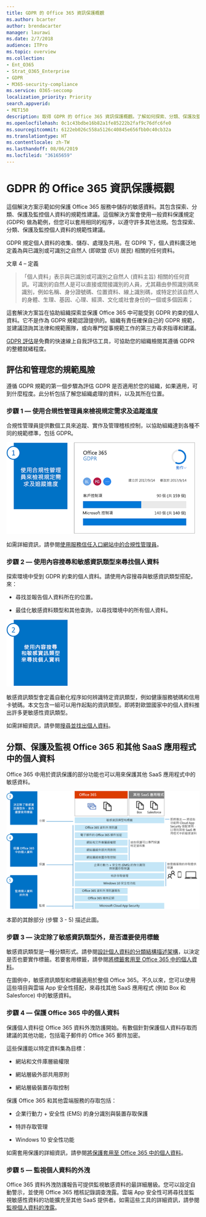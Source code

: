 ```yaml
---
title: GDPR 的 Office 365 資訊保護概觀
ms.author: bcarter
author: brendacarter
manager: laurawi
ms.date: 2/7/2018
audience: ITPro
ms.topic: overview
ms.collection:
- Ent_O365
- Strat_O365_Enterprise
- GDPR
- M365-security-compliance
ms.service: O365-seccomp
localization_priority: Priority
search.appverid:
- MET150
description: 取得 GDPR 的 Office 365 資訊保護概觀。了解如何探索、分類、保護及監視個人資料。
ms.openlocfilehash: 0c1c43bdbe16b82a1fe85222b2faf9c76dfc6fe0
ms.sourcegitcommit: 6122eb026c558a5126c40845e656fbb0c40cb32a
ms.translationtype: HT
ms.contentlocale: zh-TW
ms.lasthandoff: 08/06/2019
ms.locfileid: "36165659"
---
```

# <a name="overview-of-office-365-information-protection-for-gdpr"></a>GDPR 的 Office 365 資訊保護概觀

這個解決方案示範如何保護 Office 365 服務中儲存的敏感資料。其包含探索、分類、保護及監控個人資料的規範性建議。這個解決方案會使用一般資料保護規定 (GDPR) 做為範例，但您可以套用相同的程序，以遵守許多其他法規。包含探索、分類、保護及監控個人資料的規範性建議。

GDPR 規定個人資料的收集、儲存、處理及共用。在 GDPR 下，個人資料廣泛地定義為與已識別或可識別之自然人 (即歐盟 (EU) 居民) 相關的任何資料。

文章 4 – 定義

> 「個人資料」表示與已識別或可識別之自然人 (資料主旨) 相關的任何資訊。可識別的自然人是可以直接或間接識別的人員，尤其藉由參照識別碼來識別，例如名稱、身分證號碼、位置資料、線上識別碼，或特定於該自然人的身體、生理、基因、心理、經濟、文化或社會身份的一個或多個因素；

這套解決方案旨在協助組織探索並保護 Office 365 中可能受到 GDPR 約束的個人資料。它不是作為 GDPR 規範認證提供的。組織有責任確保自己的 GDPR 規範，並建議諮詢其法律和規範團隊，或向專門從事規範工作的第三方尋求指導和建議。

[GDPR 評估](https://www.microsoft.com/cyberassessment/en/gdpr/uso365?ls=Email&mkt_tok=eyJpIjoiTTJFeE5USXlOR1EwTWpJMiIsInQiOiJQTmdCYWR5NTlOd3JLWHZlb2NzNldKclQ4ZVBzVmhGeUhoUlFcL1pvSDIyXC9Ka05iTUR1aGpxT0YxQ0FUeGNDOUlkbWZLM1U4SUZWZmEyaGF6XC9ueUxkTHJzZnB3VDRMZlhPdkR4MzRLWkF5ckRNdWwxUkgzXC9yRU8yNkttSHhTb3VpZjNyVlJrNm9TTVZRYU5HR240a0FRPT0ifQ%3D%3D)是免費的快速線上自我評估工具，可協助您的組織檢閱其遵循 GDPR 的整體就緒程度。

## <a name="assess-and-manage-your-compliance-risk"></a>評估和管理您的規範風險

遵循 GDPR 規範的第一個步驟為評估 GDPR 是否適用於您的組織，如果適用，可到什麼程度。此分析包括了解您組織處理的資料，以及其所在位置。

### <a name="step-1--use-compliance-manager-to-view-the-regulation-requirements-and-track-your-progress"></a>步驟 1 — 使用合規性管理員來檢視規定需求及追蹤進度

合規性管理員提供數個工具來追蹤、實作及管理稽核控制，以協助組織達到各種不同的規範標準，包括 GDPR。

![使用合規性管理員來檢視需求及追蹤進度](Media/Overview-image1.png)

如需詳細資訊，請參閱[使用服務信任入口網站中的合規性管理員](https://servicetrust.microsoft.com/ComplianceManager)。 

### <a name="step-2--use-content-search-and-sensitive-information-types-to-find-personal-data"></a>步驟 2 — 使用內容搜尋和敏感資訊類型來尋找個人資料 

探索環境中受到 GDPR 約束的個人資料。請使用內容搜尋與敏感資訊類型搭配，來：

-   尋找並報告個人資料所在的位置。

-   最佳化敏感資料類型和其他查詢，以尋找環境中的所有個人資料。

![使用內容搜尋和敏感資訊類型來尋找個人資料](Media/Overview-image2.png)

敏感資訊類型會定義自動化程序如何辨識特定資訊類型，例如健康服務號碼和信用卡號碼。本文包含一組可以用作起點的資訊類型。即將對歐盟國家中的個人資料推出許多更敏感性資訊類型。

如需詳細資訊，請參閱[搜尋並找出個人資料](search-for-and-find-personal-data.md)。 

## <a name="classify-protect-and-monitor-personal-data-in-office-365-and-other-saas-apps"></a>分類、保護及監視 Office 365 和其他 SaaS 應用程式中的個人資料

Office 365 中用於資訊保護的部分功能也可以用來保護其他 SaaS 應用程式中的敏感資料。

![分類、保護及監視個人資料](Media/Overview-image3.png)

本節的其餘部分 (步驟 3 - 5) 描述此圖。

### <a name="step-3--decide-if-you-want-to-use-labels-in-addition-to-sensitive-information-types"></a>步驟 3 — 決定除了敏感資訊類型外，是否還要使用標籤

敏感資訊類型是一種分類形式。請參閱[設計個人資料的分類結構描述架構](architect-a-classification-schema-for-personal-data.md)，以決定是否也要實作標籤。若要套用標籤，請參閱[將標籤套用至 Office 365 中的個人資料](apply-labels-to-personal-data-in-office-365.md)。

在圖例中，敏感資訊類型和標籤適用於整個 Office 365。不久以來，您可以使用這些項目與雲端 App 安全性搭配，來尋找其他 SaaS 應用程式 (例如 Box 和 Salesforce) 中的敏感資料。

### <a name="step-4--protect-personal-data-in-office-365"></a>步驟 4 — 保護 Office 365 中的個人資料 

保護個人資料從 Office 365 資料外洩防護開始。有數個針對保護個人資料存取而建議的其他功能，包括電子郵件的 Office 365 郵件加密。

這些保護能以特定資料集為目標：

-   網站和文件庫層級權限

-   網站層級外部共用原則

-   網站層級裝置存取控制

保護 Office 365 和其他雲端服務的存取包括：

-   企業行動力 + 安全性 (EMS) 的身分識別與裝置存取保護

-   特許存取管理

-   Windows 10 安全性功能

如需套用保護的詳細資訊，請參閱[將保護套用至 Office 365 中的個人資料](apply-protection-to-personal-data-in-office-365.md)。

### <a name="step-5--monitor-for-leaks-of-personal-data"></a>步驟 5 — 監視個人資料的外洩

Office 365 資料外洩防護報告可提供監視敏感資料的最詳細層級。您可以設定自動警示，並使用 Office 365 稽核記錄調查洩露。雲端 App 安全性可將尋找並監視敏感性資料的功能擴充至其他 SaaS 提供者。如需這些工具的詳細資訊，請參閱[監視個人資料的洩露](monitor-for-leaks-of-personal-data.md)。
